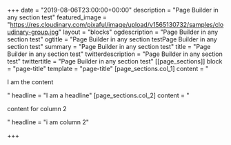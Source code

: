 +++
date = "2019-08-06T23:00:00+00:00"
description = "Page Builder in any section test"
featured_image = "https://res.cloudinary.com/pixaful/image/upload/v1565130732/samples/cloudinary-group.jpg"
layout = "blocks"
ogdescription = "Page Builder in any section test"
ogtitle = "Page Builder in any section testPage Builder in any section test"
summary = "Page Builder in any section test"
title = "Page Builder in any section test"
twitterdescription = "Page Builder in any section test"
twittertitle = "Page Builder in any section test"
[[page_sections]]
block = "page-title"
template = "page-title"
[page_sections.col_1]
content = "<p>I am the content</p>"
headline = "I am a headline"
[page_sections.col_2]
content = "<p>content for column 2</p>"
headline = "i am column 2"

+++
